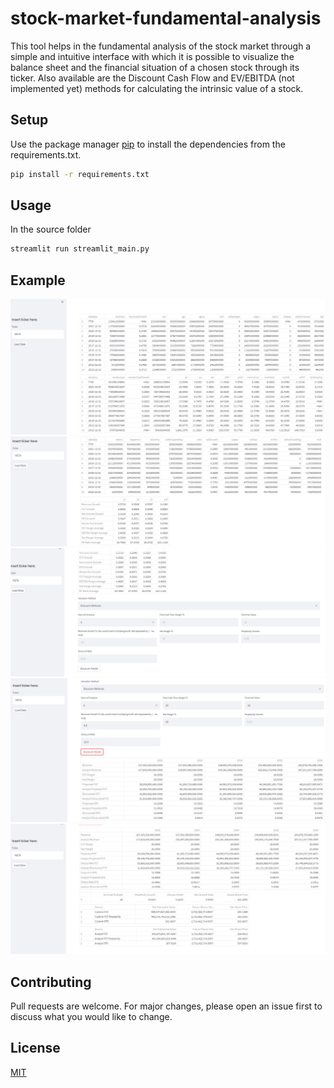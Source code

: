 # stock-market-fundamental-analysis
This tool helps in the fundamental analysis of the stock market through a simple and intuitive interface with which it is possible to visualize the balance sheet and the financial situation of a chosen stock through its ticker.   Also available are the Discount Cash Flow and EV/EBITDA (not implemented yet) methods for calculating the intrinsic value of a stock.

## Setup

Use the package manager [pip](https://pip.pypa.io/en/stable/) to install the dependencies from the requirements.txt.

```bash
pip install -r requirements.txt
```
## Usage

In the source folder

```bash
streamlit run streamlit_main.py
```

## Example

![image 1](./images/1.JPG)
![image 2](./images/2.JPG)
![image 3](./images/3.JPG)
![image 4](./images/4.JPG)
![image 5](./images/5.JPG)


## Contributing
Pull requests are welcome. For major changes, please open an issue first to discuss what you would like to change.


## License
[MIT](https://choosealicense.com/licenses/mit/)
